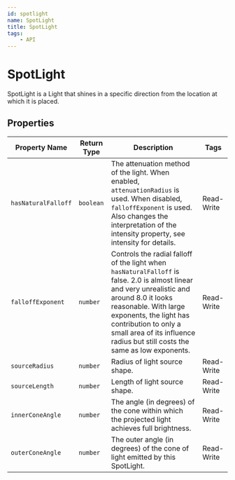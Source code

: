 ```yaml
---
id: spotlight
name: SpotLight
title: SpotLight
tags:
    - API
---
```


# SpotLight

SpotLight is a Light that shines in a specific direction from the location at which it is placed.

## Properties

| Property Name | Return Type | Description | Tags |
| -------- | ----------- | ----------- | ---- |
| `hasNaturalFalloff` | `boolean` | The attenuation method of the light. When enabled, `attenuationRadius` is used. When disabled, `falloffExponent` is used. Also changes the interpretation of the intensity property, see intensity for details. | Read-Write |
| `falloffExponent` | `number` | Controls the radial falloff of the light when `hasNaturalFalloff` is false. 2.0 is almost linear and very unrealistic and around 8.0 it looks reasonable. With large exponents, the light has contribution to only a small area of its influence radius but still costs the same as low exponents. | Read-Write |
| `sourceRadius` | `number` | Radius of light source shape. | Read-Write |
| `sourceLength` | `number` | Length of light source shape. | Read-Write |
| `innerConeAngle` | `number` | The angle (in degrees) of the cone within which the projected light achieves full brightness. | Read-Write |
| `outerConeAngle` | `number` | The outer angle (in degrees) of the cone of light emitted by this SpotLight. | Read-Write |
